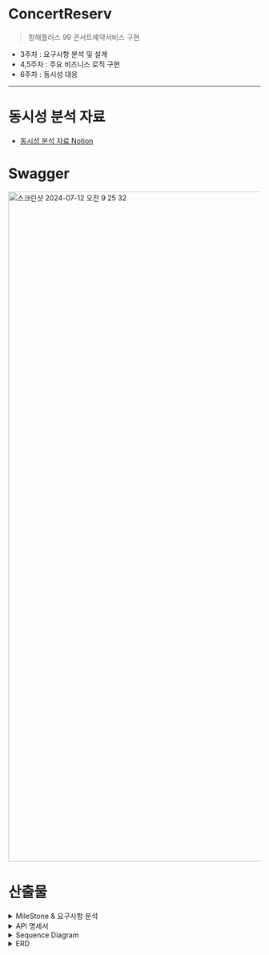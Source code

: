 # ConcertReserv
>항해플러스 99 콘서트예약서비스 구현

- 3주차 : 요구사항 분석 및 설계
- 4,5주차 : 주요 비즈니스 로직 구현
- 6주차 : 동시성 대응 

---
# 동시성 분석 자료 

- [동시성 분석 자료 Notion](https://pumped-polka-4d3.notion.site/6-a0d0d8d8d8f74b168c96854946bc89c0)


# Swagger
<img width="1338" alt="스크린샷 2024-07-12 오전 9 25 32" src="https://github.com/user-attachments/assets/50fce74a-0968-42e8-8453-7a05017a4c6e">


# 산출물

<details>
<summary>MileStone & 요구사항 분석 </summary>
<div markdown="1">       

- [Git Projects](https://github.com/users/JiheeOh/projects/3) - issues 내 요구사항 분석 포함 <br>

![스크린샷 2024-07-04 오전 1 17 56](https://github.com/JiheeOh/concertReserv/assets/75823407/d9345a4a-bd84-4458-b31e-b2351514e3a1)

</div>
</details>

<details>
<summary>API 명세서  </summary>
<div markdown="1">       

[postmanDocument](https://documenter.getpostman.com/view/23303389/2sA3dxEXgn)
![스크린샷 2024-07-04 오전 1 12 23](https://github.com/JiheeOh/concertReserv/assets/75823407/bd8982e7-bd57-42ba-8782-ea72249ced7d)

</div>
</details>

<details>
<summary>Sequence Diagram   </summary>
<div markdown="1">       

![대기열 토큰 발급 Sequence Diagram (1)](https://github.com/JiheeOh/concertReserv/assets/75823407/6ab4b031-7fd6-4d29-bb6e-3e81e250e7f6)

</div>
</details>

<details>
<summary>ERD  </summary>
<div markdown="1">       

![ConcertReserv](https://github.com/JiheeOh/concertReserv/assets/75823407/a11852a4-5a11-4445-9df2-38a55c26a102)


</div>
</details>



